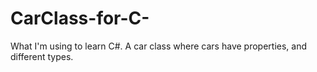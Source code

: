 # CarClass-for-C-
What I'm using to learn C#.  A car class where cars have properties, and different types.
